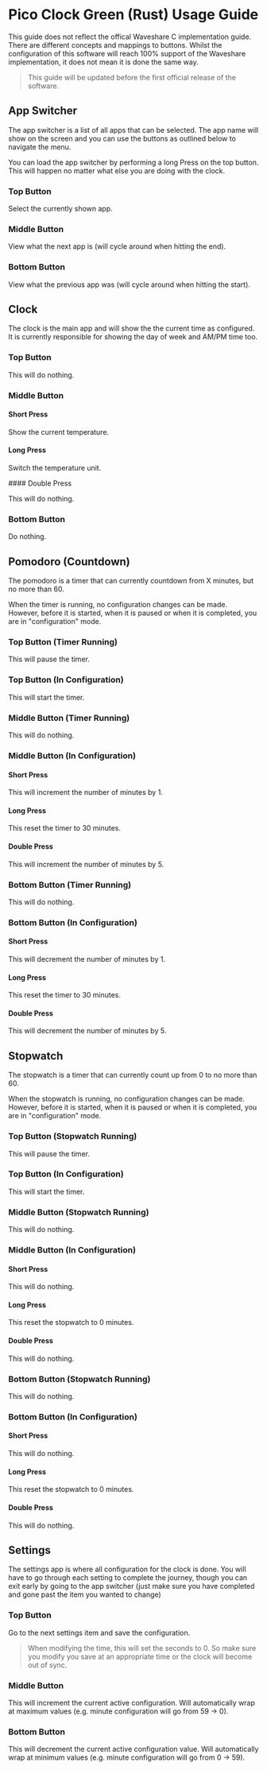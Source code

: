 # Pico Clock Green (Rust) Usage Guide

This guide does not reflect the offical Waveshare C implementation guide. There are different concepts and mappings to buttons. Whilst the configuration of this software will reach 100% support of the Waveshare implementation, it does not mean it is done the same way.

> This guide will be updated before the first official release of the software.

## App Switcher

The app switcher is a list of all apps that can be selected. The app name will show on the screen and you can use the buttons as outlined below to navigate the menu.

You can load the app switcher by performing a long Press on the top button. This will happen no matter what else you are doing with the clock.

### Top Button

Select the currently shown app.

### Middle Button

View what the next app is (will cycle around when hitting the end).

### Bottom Button

View what the previous app was (will cycle around when hitting the start).

## Clock

The clock is the main app and will show the the current time as configured. It is currently responsible for showing the day of week and AM/PM time too.

### Top Button

This will do nothing.

### Middle Button

#### Short Press

Show the current temperature.

#### Long Press

Switch the temperature unit.

#### Double Press

This will do nothing.

### Bottom Button

Do nothing.

## Pomodoro (Countdown)

The pomodoro is a timer that can currently countdown from X minutes, but no more than 60.

When the timer is running, no configuration changes can be made. However, before it is started, when it is paused or when it is completed, you are in "configuration" mode.

### Top Button (Timer Running)

This will pause the timer.

### Top Button (In Configuration)

This will start the timer.

### Middle Button (Timer Running)

This will do nothing.

### Middle Button (In Configuration)

#### Short Press

This will increment the number of minutes by 1.

#### Long Press

This reset the timer to 30 minutes.

#### Double Press

This will increment the number of minutes by 5.

### Bottom Button (Timer Running)

This will do nothing.

### Bottom Button (In Configuration)

#### Short Press

This will decrement the number of minutes by 1.

#### Long Press

This reset the timer to 30 minutes.

#### Double Press

This will decrement the number of minutes by 5.

## Stopwatch

The stopwatch is a timer that can currently count up from 0 to no more than 60.

When the stopwatch is running, no configuration changes can be made. However, before it is started, when it is paused or when it is completed, you are in "configuration" mode.

### Top Button (Stopwatch Running)

This will pause the timer.

### Top Button (In Configuration)

This will start the timer.

### Middle Button (Stopwatch Running)

This will do nothing.

### Middle Button (In Configuration)

#### Short Press

This will do nothing.

#### Long Press

This reset the stopwatch to 0 minutes.

#### Double Press

This will do nothing.

### Bottom Button (Stopwatch Running)

This will do nothing.

### Bottom Button (In Configuration)

#### Short Press

This will do nothing.

#### Long Press

This reset the stopwatch to 0 minutes.

#### Double Press

This will do nothing.

## Settings

The settings app is where all configuration for the clock is done. You will have to go through each setting to complete the journey, though you can exit early by going to the app switcher (just make sure you have completed and gone past the item you wanted to change)

### Top Button

Go to the next settings item and save the configuration.

> When modifying the time, this will set the seconds to 0. So make sure you modify you save at an appropriate time or the clock will become out of sync.

### Middle Button

This will increment the current active configuration. Will automatically wrap at maximum values (e.g. minute configuration will go from 59 -> 0).

### Bottom Button

This will decrement the current active configuration value. Will automatically wrap at minimum values (e.g. minute configuration will go from 0 -> 59).
